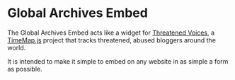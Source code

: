# Global Archives Embed

The Global Archives Embed acts like a widget for [Threatened Voices](http://threatened.globalvoicesonline.org), a [TimeMap.js](http://code.google.com/p/timemap/) project that tracks threatened, abused bloggers around the world.

It is intended to make it simple to embed on any website in as simple a form as possible.